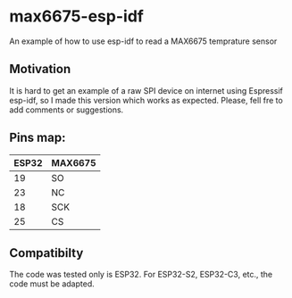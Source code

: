 # max6675-esp-idf
An example of how to use esp-idf to read a MAX6675 temprature sensor

## Motivation

It is hard to get an example of a raw SPI device on internet using Espressif esp-idf, so I made this version which works as expected. Please, fell fre to add comments or suggestions.

## Pins map:

| ESP32 | MAX6675 |
|-------|---------|
|    19 | SO      |
|    23 | NC      |
|    18 | SCK     |
|    25 | CS      |


## Compatibilty

The code was tested only is ESP32. For ESP32-S2, ESP32-C3, etc., the code must be adapted.

